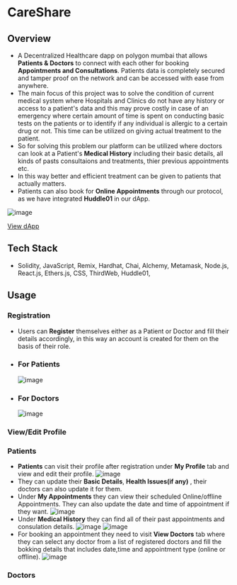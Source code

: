 # CareShare

## Overview
 - A Decentralized Healthcare dapp on polygon mumbai that allows **Patients & Doctors** to connect with each other for booking **Appointments and Consultations**. Patients data is completely secured and tamper proof on the network and can be accessed with ease from anywhere.
- The main focus of this project was to solve the condition of current medical system where Hospitals and Clinics do not have any history or access to a patient's data and this may prove costly in case of an emergency where certain amount of time is spent on conducting basic tests on the patients or to identify if any individual is allergic to a certain drug or not. This time can be utilized on giving actual treatment to the patient.
- So for solving this problem our platform can be utilized where doctors can look at a Patient's **Medical History** including their basic details, all kinds of pasts consultaions and treatments, thier previous appointments etc.
- In this way better and efficient treatment can be given to patients that actually matters.
- Patients can also book for **Online Appointments** through our protocol, as we have integrated **Huddle01** in our dApp.

![image](https://github.com/varunsh20/CareShare/assets/62187533/d6b2f4b3-0502-4465-9b90-59c3d2f47c31)

[View dApp](https://careshare.netlify.app/)

## Tech Stack
- Solidity, JavaScript, Remix, Hardhat, Chai, Alchemy, Metamask, Node.js, React.js, Ethers.js, CSS, ThirdWeb, Huddle01, 

## Usage
### Registration
 - Users can **Register** themselves either as a Patient or Doctor and fill their details accordingly, in this way an account is created for them on the basis of their role.
 - ### For Patients
   
   ![image](https://github.com/varunsh20/CareShare/assets/62187533/d1cabf7d-274b-48a5-94d3-6f575f397f59)
 - ### For Doctors
   
   ![image](https://github.com/varunsh20/CareShare/assets/62187533/ad797048-3766-432f-99dd-fd04aebb9bb8)
   
### View/Edit Profile
### Patients
 - **Patients** can visit their profile after registration under **My Profile** tab and view and edit their profile.
   ![image](https://github.com/varunsh20/CareShare/assets/62187533/b75cede3-e390-4c31-88f7-89bc2c208271)
- They can update their **Basic Details**, **Health Issues(if any)** , their doctors can also update it for them.
- Under **My Appointments** they can view their scheduled Online/offline Appointments. They can also update the date and time of appointment if they want.
   ![image](https://github.com/varunsh20/CareShare/assets/62187533/ab9c7e1f-9976-4c95-b7ca-675d25c77c46)
-  Under **Medical History** they can find all of their past appointments and consulation details.
  ![image](https://github.com/varunsh20/CareShare/assets/62187533/0161ca51-c4f9-4f4c-b2e9-c6c835daa8e2)
  ![image](https://github.com/varunsh20/CareShare/assets/62187533/81ae5adb-3357-46c7-908a-3cf9a99396d1)
- For booking an appointment they need to visit **View Doctors** tab where they can select any doctor from a list of registered doctors and fill the bokking details that includes date,time and appointment type (online or offline).
  ![image](https://github.com/varunsh20/CareShare/assets/62187533/45f66b59-3458-42be-af35-6961c65cc70d)

### Doctors

